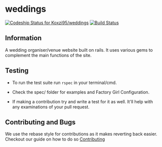 # weddings

[ ![Codeship Status for Koxzi95/weddings](https://codeship.com/projects/7a352590-ab51-0132-a3c9-262a69de4513/status?branch=master)](https://codeship.com/projects/68279)
[![Build Status](https://travis-ci.org/crmis/weddings.svg?branch=master)](https://travis-ci.org/crmis/weddings)

## Information

A wedding organiser/venue website built on rails. It uses various gems to complement the main functions of the site.

## Testing

* To run the test suite run `rspec` in your terminal/cmd.

* Check the spec/ folder for examples and Factory Girl Configuration.

* If making a contribution try and write a test for it as well. It'll help with any examinations of your pull request.

## Contributing and Bugs

We use the rebase style for contributions as it makes reverting back easier. Checkout our guide on how to do so [Contributing](https://github.com/crmis/weddings/blob/master/CONTRIBUTING.md "Contributing")
